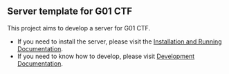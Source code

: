## Server template for G01 CTF

This project aims to develop a server for G01 CTF.

* If you need to install the server, please visit the [Installation and Running Documentation](docs/install.md).
* If you need to know how to develop, please visit [Development Documentation](docs/dev.md).